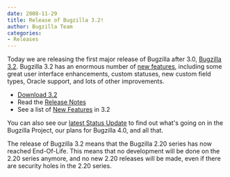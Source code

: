 ```yaml
---
date: 2008-11-29
title: Release of Bugzilla 3.2!
author: Bugzilla Team
categories:
- Releases
---
```


Today we are releasing the first major release of Bugzilla after 3.0, [Bugzilla 3.2](/releases/3.2/). Bugzilla 3.2 has an enormous number of [new features](/releases/3.2), including some great user interface enhancements, custom statuses, new custom field types, Oracle support, and lots of other improvements.

*   [Download 3.2](/download/#v32)
*   Read the [Release Notes](/releases/3.2/)
*   See a list of [New Features](/releases/3.2) in 3.2

You can also see our [latest Status Update](/blog/2008/11/29/status-update) to find out what's going on in the Bugzilla Project, our plans for Bugzilla 4.0, and all that.

The release of Bugzilla 3.2 means that the Bugzilla 2.20 series has now reached End-Of-Life. This means that no development will be done on the 2.20 series anymore, and no new 2.20 releases will be made, even if there are security holes in the 2.20 series.

